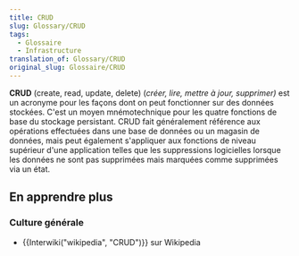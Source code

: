 ```yaml
---
title: CRUD
slug: Glossary/CRUD
tags:
  - Glossaire
  - Infrastructure
translation_of: Glossary/CRUD
original_slug: Glossaire/CRUD
---
```

**CRUD** (create, read, update, delete) (_créer, lire, mettre à jour, supprimer)_ est un acronyme pour les façons dont on peut fonctionner sur des données stockées. C'est un moyen mnémotechnique pour les quatre fonctions de base du stockage persistant. CRUD fait généralement référence aux opérations effectuées dans une base de données ou un magasin de données, mais peut également s'appliquer aux fonctions de niveau supérieur d'une application telles que les suppressions logicielles lorsque les données ne sont pas supprimées mais marquées comme supprimées via un état.

## En apprendre plus

### Culture générale

- {{Interwiki("wikipedia", "CRUD")}} sur Wikipedia
